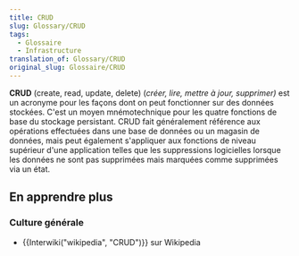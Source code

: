 ```yaml
---
title: CRUD
slug: Glossary/CRUD
tags:
  - Glossaire
  - Infrastructure
translation_of: Glossary/CRUD
original_slug: Glossaire/CRUD
---
```

**CRUD** (create, read, update, delete) (_créer, lire, mettre à jour, supprimer)_ est un acronyme pour les façons dont on peut fonctionner sur des données stockées. C'est un moyen mnémotechnique pour les quatre fonctions de base du stockage persistant. CRUD fait généralement référence aux opérations effectuées dans une base de données ou un magasin de données, mais peut également s'appliquer aux fonctions de niveau supérieur d'une application telles que les suppressions logicielles lorsque les données ne sont pas supprimées mais marquées comme supprimées via un état.

## En apprendre plus

### Culture générale

- {{Interwiki("wikipedia", "CRUD")}} sur Wikipedia
